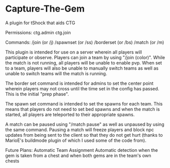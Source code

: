 Capture-The-Gem
===============

A plugin for tShock that aids CTG

Permissions:
 ctg.admin
 ctg.join
 
Commands:
 /join (or /j)
 /spawnset (or /ss)
 /borderset (or /bs)
 /match (or /m)
 
This plugin is intended for use on a server wherein all players will participate or observe. Players can join a team by using
"/join (color)". While the match is not running, all players will be unable to enable pvp. When set to a team, players will also be unable to manually switch teams as well as unable to switch teams will the match is running.

The border set command is intended for admins to set the center point wherein players may not cross until the time set in the config has passed. This is the initial "prep phase".

The spawn set command is intended to set the spawns for each team. This means that players do not need to set bed spawns and when the match is started, all players are teleported to their appropriate spawns.

A match can be paused using "/match pause" as well as unpaused by using the same command. Pausing a match will freeze players and block npc updates from being sent to the client so that they do not get hurt (thanks to MarioE's buildmode plugin of which I used some of the code from).

Future Plans:
 Automatic Team Assignment
 Automatic detection when the gem is taken from a chest and when both gems are in the team's own chests
